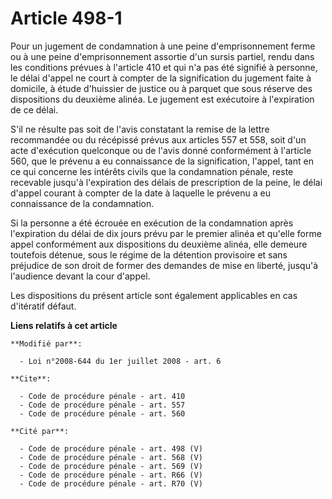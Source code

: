 # Article 498-1

Pour un jugement de condamnation à une peine d'emprisonnement ferme ou à une peine d'emprisonnement assortie d'un sursis
partiel, rendu dans les conditions prévues à l'article 410 et qui n'a pas été signifié à personne, le délai d'appel ne court
à compter de la signification du jugement faite à domicile, à étude d'huissier de justice ou à parquet que sous réserve des
dispositions du deuxième alinéa. Le jugement est exécutoire à l'expiration de ce délai.

S'il ne résulte pas soit de l'avis constatant la remise de la lettre recommandée ou du récépissé prévus aux articles 557 et
558, soit d'un acte d'exécution quelconque ou de l'avis donné conformément à l'article 560, que le prévenu a eu connaissance
de la signification, l'appel, tant en ce qui concerne les intérêts civils que la condamnation pénale, reste recevable jusqu'à
l'expiration des délais de prescription de la peine, le délai d'appel courant à compter de la date à laquelle le prévenu a eu
connaissance de la condamnation. 

Si la personne a été écrouée en exécution de la condamnation après l'expiration du délai de dix jours prévu par le premier
alinéa et qu'elle forme appel conformément aux dispositions du deuxième alinéa, elle demeure toutefois détenue, sous le
régime de la détention provisoire et sans préjudice de son droit de former des demandes de mise en liberté, jusqu'à
l'audience devant la cour d'appel. 

Les dispositions du présent article sont également applicables en cas d'itératif défaut.

**Liens relatifs à cet article**

	**Modifié par**:

	  - Loi n°2008-644 du 1er juillet 2008 - art. 6

	**Cite**:

	  - Code de procédure pénale - art. 410
	  - Code de procédure pénale - art. 557
	  - Code de procédure pénale - art. 560

	**Cité par**:

	  - Code de procédure pénale - art. 498 (V)
	  - Code de procédure pénale - art. 568 (V)
	  - Code de procédure pénale - art. 569 (V)
	  - Code de procédure pénale - art. R66 (V)
	  - Code de procédure pénale - art. R70 (V)
